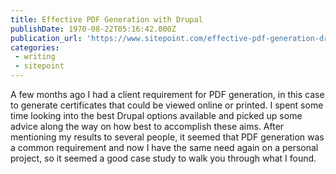 ```yaml
---
title: Effective PDF Generation with Drupal
publishDate: 1970-08-22T05:16:42.000Z
publication_url: 'https://www.sitepoint.com/effective-pdf-generation-drupal/'
categories:
 - writing
 - sitepoint
---
```


A few months ago I had a client requirement for PDF generation, in this case to generate certificates that could be viewed online or printed. I spent some time looking into the best Drupal options available and picked up some advice along the way on how best to accomplish these aims. After mentioning my results to several people, it seemed that PDF generation was a common requirement and now I have the same need again on a personal project, so it seemed a good case study to walk you through what I found.
